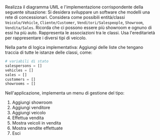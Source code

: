 Realizza il diagramma UML e l'implementazione corrispondente della seguente situazione:
Si desidera sviluppare un software che modelli una rete di concessionari. Considera come possibili entità/classi `Veicolo/Vehicle`, `Cliente/Customer`, `Venditori/Salespeople`, `Showroom`, `Vendita/Sales`. Ricorda che ci possono essere più showroom e ognuno di essi ha più auto. Rappresenta le associazioni tra le classi. Usa l'ereditarietà per rappresentare i diversi tipi di veicolo.

Nella parte di logica implementativa:
Aggiungi delle liste che tengano traccia di tutte le istanze delle classi, come:
```python
# variabili di stato
salespersons = []
vehicles = []
sales = []
customers = []
showrooms = []
```

Nell'applicazione, implementa un menu di gestione del tipo:

1) Aggiungi showroom
2) Aggiungi venditore
3) Aggiungi veicolo
4) Effettua vendita
5) Mostra veicoli in vendita
6) Mostra vendite effettuate
7) Esci